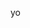 <!--

<a href="https://maanex.me/">
  <img src="https://github-readme-stats.vercel.app/api?username=Maanex&show_icons=true" />
</a>
<br>
<br>
<details>
  <summary>More</summary>
  <br>
  <a href="https://maanex.me/">
    <img align="left" src="https://github-readme-stats.vercel.app/api/top-langs/?username=Maanex&layout=compact" />
  </a>
</details>

-->

yo
